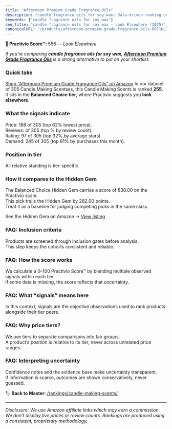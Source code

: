 ```yaml
---
title: "Afternoon Premium Grade Fragrance Oils"
description: "candle fragrance oils for soy wax: Data-driven ranking using the Practivio Score™. Positioned by quality, value, demand, findability, momentum."
keywords: ["candle fragrance oils for soy wax"]
seo_title: "candle fragrance oils for soy wax — Look Elsewhere (2025)"
canonicalURL: "/products/afternoon-premium-grade-fragrance-oils-B071NL7K2P/"
---
```


**🚫 Practivio Score™:** 556 — _Look Elsewhere_


*If you're comparing **candle fragrance oils for soy wax**, **[Afternoon Premium Grade Fragrance Oils](https://www.amazon.com/dp/B071NL7K2P?tag=practivio-20)** is a strong alternative to put on your shortlist.*
### Quick take
[Shop “Afternoon Premium Grade Fragrance Oils” on Amazon](https://www.amazon.com/dp/B071NL7K2P?tag=practivio-20)
In our dataset of 305 Candle Making Scentses, this Candle Making Scents is ranked **255**.  
It sits in the **Balanced Choice tier**, where Practivio suggests you **look elsewhere**.

### What the signals indicate
Price: 188 of 305 (top 62% lowest price).  
Reviews:  of 305 (top % by review count).  
Rating: 97 of 305 (top 32% by average stars).  
Demand: 245 of 305 (top 81% by purchases this month).

### Position in tier
All relative standing is tier-specific.

### How it compares to the Hidden Gem
The Balanced Choice Hidden Gem carries a score of 838.00 on the Practivio scale.  
This pick trails the Hidden Gem by 282.00 points.  
Treat it as a baseline for judging competing picks in the same class.  

See the Hidden Gem on Amazon → [View listing](https://www.amazon.com/dp/B08XJQ3KF1?tag=practivio-20)

### FAQ: Inclusion criteria
Products are screened through inclusion gates before analysis.  
This step keeps the cohorts consistent and reliable.

### FAQ: How the score works
We calculate a 0–100 Practivio Score™ by blending multiple observed signals within each tier.  
If some data is missing, the score reflects that uncertainty.

### FAQ: What “signals” means here
In this context, signals are the objective observations used to rank products alongside their tier peers.

### FAQ: Why price tiers?
We use tiers to separate comparisons into fair groups.  
A product’s position is relative to its tier, never across unrelated price ranges.

### FAQ: Interpreting uncertainty
Confidence notes and the evidence base make uncertainty transparent.  
If information is scarce, outcomes are shown conservatively, never guessed.


🏷️ **Back to Master:** [/rankings/candle-making-scents/](/rankings/candle-making-scents/)

---
_Disclosure: We use Amazon affiliate links which may earn a commission. We don’t display live prices or review counts. Rankings are produced using a consistent, proprietary methodology._
